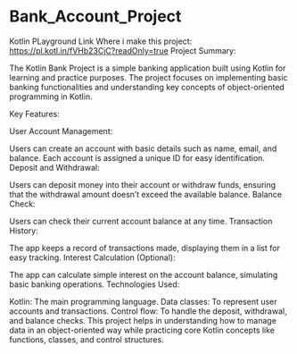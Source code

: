 # Bank_Account_Project
Kotlin PLayground Link Where i make this project: https://pl.kotl.in/fVHb23CjC?readOnly=true
Project Summary:

The Kotlin Bank Project is a simple banking application built using Kotlin for learning and practice purposes. The project focuses on implementing basic banking functionalities and understanding key concepts of object-oriented programming in Kotlin.

Key Features:

User Account Management:

Users can create an account with basic details such as name, email, and balance.
Each account is assigned a unique ID for easy identification.
Deposit and Withdrawal:

Users can deposit money into their account or withdraw funds, ensuring that the withdrawal amount doesn’t exceed the available balance.
Balance Check:

Users can check their current account balance at any time.
Transaction History:

The app keeps a record of transactions made, displaying them in a list for easy tracking.
Interest Calculation (Optional):

The app can calculate simple interest on the account balance, simulating basic banking operations.
Technologies Used:

Kotlin: The main programming language.
Data classes: To represent user accounts and transactions.
Control flow: To handle the deposit, withdrawal, and balance checks.
This project helps in understanding how to manage data in an object-oriented way while practicing core Kotlin concepts like functions, classes, and control structures.
